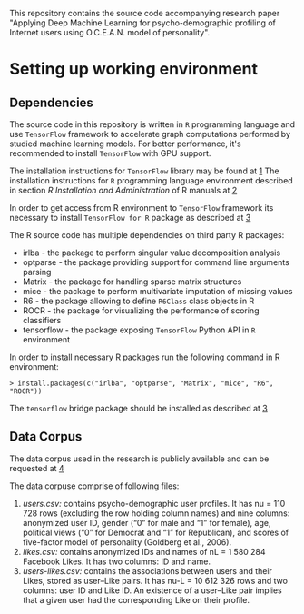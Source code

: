 This repository contains the source code accompanying research paper "Applying Deep Machine Learning for psycho-demographic profiling of Internet users using O.C.E.A.N. model of personality". 

# Setting up working environment

## Dependencies
The source code in this repository is  written in `R` programming language and use `TensorFlow` framework to accelerate graph computations performed by studied machine learning models. For better performance, it's recommended to install `TensorFlow` with GPU support.

The installation instructions for `TensorFlow` library may be found at [1]
The installation instructions for `R` programming language environment described in section _R Installation and Administration_ of R manuals at [2]

In order to get access from R environment to `TensorFlow` framework its necessary to install `TensorFlow for R` package as described at [3]


The R source code has multiple dependencies on third party R packages:
* irlba - the package to perform singular value decomposition analysis
* optparse - the package providing support for command line arguments parsing
* Matrix - the package for handling sparse matrix structures
* mice - the package to perform multivariate imputation of missing values
* R6 - the package allowing to define `R6Class` class objects in R
* ROCR - the package for visualizing the performance of scoring classifiers
* tensorflow - the package exposing `TensorFlow` Python API in `R` environment

In order to install necessary R packages run the following command in R environment:
```
> install.packages(c("irlba", "optparse", "Matrix", "mice", "R6", "ROCR"))
```
The `tensorflow` bridge package should be installed as described at [3]

## Data Corpus
The data corpus used in the research is publicly available and can be requested at [4] 

The data corpuse comprise of following files:

1. _users.csv:_ contains psycho-demographic user profiles. It has nu = 110 728 rows (excluding the row holding column names) and nine columns: anonymized user ID, gender (“0” for male and “1” for female), age, political views (“0” for Democrat and “1” for Republican), and scores of five-factor model of personality (Goldberg et al., 2006).
2. _likes.csv:_ contains anonymized IDs and names of nL = 1 580 284 Facebook Likes. It has two columns: ID and name.
3. _users-likes.csv:_ contains the associations between users and their Likes, stored as user–Like pairs. It has nu-L = 10 612 326 rows and two columns: user ID and Like ID. An existence of a user–Like pair implies that a given user had the corresponding Like on their profile.


[1]:https://www.tensorflow.org/install/
[2]:https://cran.r-project.org/manuals.html
[3]:https://rstudio.github.io/tensorflow/
[4]:http://dataminingtutorial.com
